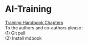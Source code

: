 # AI-Training

[Training Handbook Chapters](src/SUMMARY.md) \
To the authors and co-authors please : \
(1) Git pull \
(2) Install mdbook

